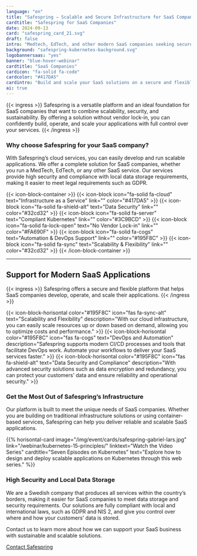 ```yaml
---
language: "en"
title: "Safespring – Scalable and Secure Infrastructure for SaaS Companies Without Vendor Lock-in"
cardtitle: "Safespring for SaaS Companies"
date: 2024-09-13
card: "safespring_card_21.svg"
draft: false
intro: "Medtech, EdTech, and other modern SaaS companies seeking secure, flexible, and compliant infrastructure to scale and run their applications."
background: "safespring-kubernetes-background.svg"
logobannersaas: "yes"
banner: "blue-hover-webinar"
cardtitle: "SaaS Companies"
cardicon: "fa-solid fa-code"
cardcolor: "#417DA5"
cardintro: "Build and scale your SaaS solutions on a secure and flexible infrastructure with support for modern DevOps principles."
ai: true
---
```


{{< ingress >}}
Safespring is a versatile platform and an ideal foundation for SaaS companies that want to combine scalability, security, and sustainability. By offering a solution without vendor lock-in, you can confidently build, operate, and scale your applications with full control over your services.
{{< /ingress >}}

### Why choose Safespring for your SaaS company?

With Safespring’s cloud services, you can easily develop and run scalable applications. We offer a complete solution for SaaS companies, whether you run a MedTech, EdTech, or any other SaaS service. Our services provide high security and compliance with local data storage requirements, making it easier to meet legal requirements such as GDPR.

{{< icon-block-container >}}
{{< icon-block icon="fa-solid fa-cloud" text="Infrastructure as a Service" link="" color="#417DA5" >}}
{{< icon-block icon="fa-solid fa-shield-alt" text="Data Security" link="" color="#32cd32" >}}
{{< icon-block icon="fa-solid fa-server" text="Compliant Kubernetes" link="" color="#3C9BCD" >}}
{{< icon-block icon="fa-solid fa-lock-open" text="No Vendor Lock-in" link="" color="#FA690F" >}}
{{< icon-block icon="fa-solid fa-cogs" text="Automation & DevOps Support" link="" color="#195F8C" >}}
{{< icon-block icon="fa-solid fa-sync" text="Scalability & Flexibility" link="" color="#32cd32" >}}
{{< /icon-block-container >}}

---

## Support for Modern SaaS Applications

{{< ingress >}}
Safespring offers a secure and flexible platform that helps SaaS companies develop, operate, and scale their applications.
{{< /ingress >}}

{{< icon-block-horisontal color="#195F8C" icon="fas fa-sync-alt" text="Scalability and Flexibility" description="With our cloud infrastructure, you can easily scale resources up or down based on demand, allowing you to optimize costs and performance." >}}
{{< icon-block-horisontal color="#195F8C" icon="fas fa-cogs" text="DevOps and Automation" description="Safespring supports modern CI/CD processes and tools that facilitate DevOps work. Automate your workflows to deliver your SaaS services faster." >}}
{{< icon-block-horisontal color="#195F8C" icon="fas fa-shield-alt" text="Data Security and Compliance" description="With advanced security solutions such as data encryption and redundancy, you can protect your customers’ data and ensure reliability and operational security." >}}

### Get the Most Out of Safespring’s Infrastructure

Our platform is built to meet the unique needs of SaaS companies. Whether you are building on traditional infrastructure solutions or using container-based services, Safespring can help you deliver reliable and scalable SaaS applications.

{{% horisontal-card image="/img/event/cards/safespring-gabriel-lars.jpg" link="/webinar/kubernetes-15-principles/" linktext="Watch the Video Series" cardtitle="Seven Episodes on Kubernetes" text="Explore how to design and deploy scalable applications on Kubernetes through this web series." %}}

### High Security and Local Data Storage

We are a Swedish company that produces all services within the country’s borders, making it easier for SaaS companies to meet data storage and security requirements. Our solutions are fully compliant with local and international laws, such as GDPR and NIS 2, and give you control over where and how your customers’ data is stored.

Contact us to learn more about how we can support your SaaS business with sustainable and scalable solutions.

<a href="/kontakt" id="text-button">Contact Safespring</a>
